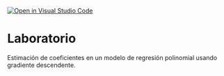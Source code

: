 [![Open in Visual Studio Code](https://classroom.github.com/assets/open-in-vscode-c66648af7eb3fe8bc4f294546bfd86ef473780cde1dea487d3c4ff354943c9ae.svg)](https://classroom.github.com/online_ide?assignment_repo_id=7830449&assignment_repo_type=AssignmentRepo)
# Laboratorio

Estimación de coeficientes en un modelo de regresión polinomial usando gradiente descendente.
